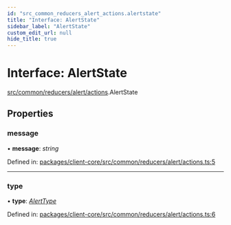 ```yaml
---
id: "src_common_reducers_alert_actions.alertstate"
title: "Interface: AlertState"
sidebar_label: "AlertState"
custom_edit_url: null
hide_title: true
---
```


# Interface: AlertState

[src/common/reducers/alert/actions](../modules/src_common_reducers_alert_actions.md).AlertState

## Properties

### message

• **message**: *string*

Defined in: [packages/client-core/src/common/reducers/alert/actions.ts:5](https://github.com/xr3ngine/xr3ngine/blob/77d12cea0/packages/client-core/src/common/reducers/alert/actions.ts#L5)

___

### type

• **type**: [*AlertType*](../modules/src_common_reducers_alert_actions.md#alerttype)

Defined in: [packages/client-core/src/common/reducers/alert/actions.ts:6](https://github.com/xr3ngine/xr3ngine/blob/77d12cea0/packages/client-core/src/common/reducers/alert/actions.ts#L6)
